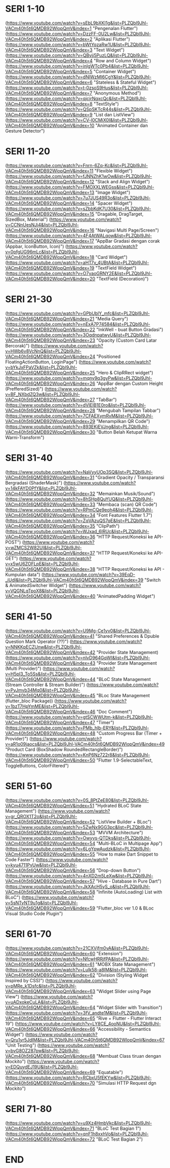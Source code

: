
# SERI 1-10
(https://www.youtube.com/watch?v=sEbL9bXKI1g&list=PLZQbl9Jhl-VACm40h5t6QMDB92WlopQmV&index=1 "Pengenalan Flutter")
(https://www.youtube.com/watch?v=DzzFF-0U2Lw&list=PLZQbl9Jhl-VACm40h5t6QMDB92WlopQmV&index=2 "Aplikasi Flutter")
(https://www.youtube.com/watch?v=bWtYqzaRw1U&list=PLZQbl9Jhl-VACm40h5t6QMDB92WlopQmV&index=3 "Text Widget")
(https://www.youtube.com/watch?v=QBvjj5PuzLQ&list=PLZQbl9Jhl-VACm40h5t6QMDB92WlopQmV&index=4 "Row and Column Widget")
(https://www.youtube.com/watch?v=inlgWTc0Pb4&list=PLZQbl9Jhl-VACm40h5t6QMDB92WlopQmV&index=5 "Container Widget")
(https://www.youtube.com/watch?v=dNlWzMI6CgY&list=PLZQbl9Jhl-VACm40h5t6QMDB92WlopQmV&index=6 "Stateless & Stateful Widget")
(https://www.youtube.com/watch?v=t-0zsoS9Hus&list=PLZQbl9Jhl-VACm40h5t6QMDB92WlopQmV&index=7 "Anonymous Method")
(https://www.youtube.com/watch?v=qjcjrNqxcQc&list=PLZQbl9Jhl-VACm40h5t6QMDB92WlopQmV&index=8 "TextStyle")
(https://www.youtube.com/watch?v=QSpSKTcR44s&list=PLZQbl9Jhl-VACm40h5t6QMDB92WlopQmV&index=9 "List dan ListView")
(https://www.youtube.com/watch?v=CV-l0CMiX0I&list=PLZQbl9Jhl-VACm40h5t6QMDB92WlopQmV&index=10 "Animated Container dan Gesture Detector")

# SERI 11-20
(https://www.youtube.com/watch?v=Fnrn-6Zq-Kc&list=PLZQbl9Jhl-VACm40h5t6QMDB92WlopQmV&index=11 "Flexible Widget")
(https://www.youtube.com/watch?v=fJNNZhK1wOw&list=PLZQbl9Jhl-VACm40h5t6QMDB92WlopQmV&index=12 "Stack and Align Widget")
(https://www.youtube.com/watch?v=FMOXXLWEGss&list=PLZQbl9Jhl-VACm40h5t6QMDB92WlopQmV&index=13 "Image Widget")
(https://www.youtube.com/watch?v=7u7JUS49R3o&list=PLZQbl9Jhl-VACm40h5t6QMDB92WlopQmV&index=14 "Spacer Widget")
(https://www.youtube.com/watch?v=sZbbKdK7U30&list=PLZQbl9Jhl-VACm40h5t6QMDB92WlopQmV&index=15 "Dragable, DragTarget, SizedBox, Material")
(https://www.youtube.com/watch?v=CCNnUesNJi4&list=PLZQbl9Jhl-VACm40h5t6QMDB92WlopQmV&index=16 "Navigasi Multi Page/Screen")
(https://www.youtube.com/watch?v=4F4AtWALqow&list=PLZQbl9Jhl-VACm40h5t6QMDB92WlopQmV&index=17 "AppBar Gradasi dengan corak (Appbar, IconButton, Icon)")
(https://www.youtube.com/watch?v=0pfgUG96mLc&list=PLZQbl9Jhl-VACm40h5t6QMDB92WlopQmV&index=18 "Card Widget")
(https://www.youtube.com/watch?v=aHT7v_4UBtA&list=PLZQbl9Jhl-VACm40h5t6QMDB92WlopQmV&index=19 "TextField Widget")
(https://www.youtube.com/watch?v=O7yaoGRNY2E&list=PLZQbl9Jhl-VACm40h5t6QMDB92WlopQmV&index=20 "TextField (Decoration)")

# SERI 21-30
(https://www.youtube.com/watch?v=GPbUblY_mfc&list=PLZQbl9Jhl-VACm40h5t6QMDB92WlopQmV&index=21 "Media Query")
(https://www.youtube.com/watch?v=nExA7P74584&list=PLZQbl9Jhl-VACm40h5t6QMDB92WlopQmV&index=22 "InkWell - buat Button Gradasi")
(https://www.youtube.com/watch?v=3OqdnpatwyU&list=PLZQbl9Jhl-VACm40h5t6QMDB92WlopQmV&index=23 "Opacity (Custom Card Latar Bercorak)")
(https://www.youtube.com/watch?v=HWb6v8VcNnQ&list=PLZQbl9Jhl-VACm40h5t6QMDB92WlopQmV&index=24 "Positioned FloatingActionButton, LoginPage")
(https://www.youtube.com/watch?v=bYkJxFPaVZk&list=PLZQbl9Jhl-VACm40h5t6QMDB92WlopQmV&index=25 "Hero & ClipRRect widget")
(https://www.youtube.com/watch?v=mqny9q3gyPw&list=PLZQbl9Jhl-VACm40h5t6QMDB92WlopQmV&index=26 "AppBar dengan Custom Height (PrefferedSized)")
(https://www.youtube.com/watch?v=BF_NXbdZQ3w&list=PLZQbl9Jhl-VACm40h5t6QMDB92WlopQmV&index=27 "TabBar")
(https://www.youtube.com/watch?v=dVIElB1E0ro&list=PLZQbl9Jhl-VACm40h5t6QMDB92WlopQmV&index=28 "Mengubah Tampilan Tabbar")
(https://www.youtube.com/watch?v=7CFAEXymRvM&list=PLZQbl9Jhl-VACm40h5t6QMDB92WlopQmV&index=29 "Menampilkan QR Code")
(https://www.youtube.com/watch?v=893EKjEVJng&list=PLZQbl9Jhl-VACm40h5t6QMDB92WlopQmV&index=30 "Button Belah Ketupat Warna Warni-Transform")

# SERI 31-40
(https://www.youtube.com/watch?v=NaVyyUOp3SQ&list=PLZQbl9Jhl-VACm40h5t6QMDB92WlopQmV&index=31 "Gradient Opacity / Transparansi Bergradasi (ShaderMask)")
(https://www.youtube.com/watch?v=14kFAYD0PfY&list=PLZQbl9Jhl-VACm40h5t6QMDB92WlopQmV&index=32 "Memainkan Musik/Sound")
(https://www.youtube.com/watch?v=8hSHp8QuYUQ&list=PLZQbl9Jhl-VACm40h5t6QMDB92WlopQmV&index=33 "Membaca (scan) QR Code")
(https://www.youtube.com/watch?v=RPmCQe9eoh4&list=PLZQbl9Jhl-VACm40h5t6QMDB92WlopQmV&index=34 "Font Features Flutter 1.7")
(https://www.youtube.com/watch?v=ZqVAzuQS7qE&list=PLZQbl9Jhl-VACm40h5t6QMDB92WlopQmV&index=35 "ClipPath")
(https://www.youtube.com/watch?v=WJxad_6IRUc&list=PLZQbl9Jhl-VACm40h5t6QMDB92WlopQmV&index=36 "HTTP Request/Koneksi ke API-POST")
(https://www.youtube.com/watch?v=wZMCS2W82UI&list=PLZQbl9Jhl-VACm40h5t6QMDB92WlopQmV&index=37 "HTTP Request/Koneksi ke API-GET")
(https://www.youtube.com/watch?v=x5wU6ZOFLpE&list=PLZQbl9Jhl-VACm40h5t6QMDB92WlopQmV&index=38 "HTTP Request/Koneksi ke API - Kumpulan data")
(https://www.youtube.com/watch?v=39EqD-_iUdI&list=PLZQbl9Jhl-VACm40h5t6QMDB92WlopQmV&index=39 "Switch & AnimatedSwitcher Widget")
(https://www.youtube.com/watch?v=VQGNLqTpoX8&list=PLZQbl9Jhl-VACm40h5t6QMDB92WlopQmV&index=40 "AnimatedPadding Widget")

# SERI 41-50
(https://www.youtube.com/watch?v=U9Mg-Ce1yv0&list=PLZQbl9Jhl-VACm40h5t6QMDB92WlopQmV&index=41 "Shared Preferences & Dpuble Question Mark Operator (??)")
(https://www.youtube.com/watch?v=NNKKpECZUnw&list=PLZQbl9Jhl-VACm40h5t6QMDB92WlopQmV&index=42 "Provider State Management)
(https://www.youtube.com/watch?v=nlvD964GqWI&list=PLZQbl9Jhl-VACm40h5t6QMDB92WlopQmV&index=43 "Provider State Management (Multi Provider)")
(https://www.youtube.com/watch?v=H5pI3_To5Ss&list=PLZQbl9Jhl-VACm40h5t6QMDB92WlopQmV&index=44 "BLoC State Management (Stream Controller & Stream Builder)")
(https://www.youtube.com/watch?v=PyJmvb34Mq0&list=PLZQbl9Jhl-VACm40h5t6QMDB92WlopQmV&index=45 "BLoc State Management (flutter_bloc Package))
(https://www.youtube.com/watch?v=1bzT7HpYmME&list=PLZQbl9Jhl-VACm40h5t6QMDB92WlopQmV&index=46 "Doc Comment")
(https://www.youtube.com/watch?v=gtSCWWUtm-k&list=PLZQbl9Jhl-VACm40h5t6QMDB92WlopQmV&index=47 "Timer")
(https://www.youtube.com/watch?v=PMb_hlb-ERY&list=PLZQbl9Jhl-VACm40h5t6QMDB92WlopQmV&index=48 "Custom Progress Bar (Timer + Provider)")
(https://www.youtube.com/watch?v=aR1o09jaocs&list=PLZQbl9Jhl-VACm40h5t6QMDB92WlopQmV&index=49 "Product Card (BoxShadow RoundedRectangleBorder)")
(https://www.youtube.com/watch?v=KnP6Nz722r8&list=PLZQbl9Jhl-VACm40h5t6QMDB92WlopQmV&index=50 "Flutter 1.9-SelectableText, ToggleButtons, ColorFiltered")

# SERI 51-60
(https://www.youtube.com/watch?v=0S_8PtZeE80&list=PLZQbl9Jhl-VACm40h5t6QMDB92WlopQmV&index=51 "Hydrated BLoC State Management")
(https://www.youtube.com/watch?v=gr_QROX1T2o&list=PLZQbl9Jhl-VACm40h5t6QMDB92WlopQmV&index=52 "ListView Builder + BLoc")
(https://www.youtube.com/watch?v=5ZwNx9GG3pc&list=PLZQbl9Jhl-VACm40h5t6QMDB92WlopQmV&index=53 "MVVM Architecture")
(https://www.youtube.com/watch?v=Owyvs-QTDks&list=PLZQbl9Jhl-VACm40h5t6QMDB92WlopQmV&index=54 "Multi-BLoC in Multipage App")
(https://www.youtube.com/watch?v=6LgYpwAudzk&list=PLZQbl9Jhl-VACm40h5t6QMDB92WlopQmV&index=55 "How to make Dart Snippet to Code Faster")
(https://www.youtube.com/watch?v=kyu4711PvUw&list=PLZQbl9Jhl-VACm40h5t6QMDB92WlopQmV&index=56 "Drop-down Button")
(https://www.youtube.com/watch?v=4nXD2m5LeXw&list=PLZQbl9Jhl-VACm40h5t6QMDB92WlopQmV&index=57 "Hive - Database in Pure Dart")
(https://www.youtube.com/watch?v=JkXAcH5yS_o&list=PLZQbl9Jhl-VACm40h5t6QMDB92WlopQmV&index=58 "Infinite (AutoLoading) List with BLoC")
(https://www.youtube.com/watch?v=5sNTyNT9u1g&list=PLZQbl9Jhl-VACm40h5t6QMDB92WlopQmV&index=59 "Flutter_bloc ver 1.0 & BLoc Visual Studio Code Plugin")

# SERI 61-70
(https://www.youtube.com/watch?v=21CXVjfm0vA&list=PLZQbl9Jhl-VACm40h5t6QMDB92WlopQmV&index=60 "Extension")
(https://www.youtube.com/watch?v=NfcwHRRjfPA&list=PLZQbl9Jhl-VACm40h5t6QMDB92WlopQmV&index=61 "MOBX State Management")
(https://www.youtube.com/watch?v=Lulk58-a8IM&list=PLZQbl9Jhl-VACm40h5t6QMDB92WlopQmV&index=62 "Division (Styling Widget Inspired by CSS)")
(https://www.youtube.com/watch?v=pMRe_k1Dsfc&list=PLZQbl9Jhl-VACm40h5t6QMDB92WlopQmV&index=63 "Widget Slider using Page View")
(https://www.youtube.com/watch?v=uADxokeCuLA&list=PLZQbl9Jhl-VACm40h5t6QMDB92WlopQmV&index=64 "Widget Slider with Transition")
(https://www.youtube.com/watch?v=3fV_andte1M&list=PLZQbl9Jhl-VACm40h5t6QMDB92WlopQmV&index=65 "Rive + Flutter - Flutter Interact 19")
(https://www.youtube.com/watch?v=LY8CE_4ooNU&list=PLZQbl9Jhl-VACm40h5t6QMDB92WlopQmV&index=66 "Accessibility - Semantics Widget")
(https://www.youtube.com/watch?v=Qru1yr5JdIM&list=PLZQbl9Jhl-VACm40h5t6QMDB92WlopQmV&index=67 "Unit Testing")
(https://www.youtube.com/watch?v=bvG8OZ287pw&list=PLZQbl9Jhl-VACm40h5t6QMDB92WlopQmV&index=68 "Membuat Class tiruan dengan Mockito")
(https://www.youtube.com/watch?v=EDQuydEJ19U&list=PLZQbl9Jhl-VACm40h5t6QMDB92WlopQmV&index=69 "Equatable")
(https://www.youtube.com/watch?v=RCbxU5fEKYw&list=PLZQbl9Jhl-VACm40h5t6QMDB92WlopQmV&index=70 "Simulasi HTTP Request dgn Mockito")

# SERI 71-80
(https://www.youtube.com/watch?v=u9Xz4HmbVkc&list=PLZQbl9Jhl-VACm40h5t6QMDB92WlopQmV&index=71 "BLoC Test Bagian 1")
(https://www.youtube.com/watch?v=qnF1h8xxhVo&list=PLZQbl9Jhl-VACm40h5t6QMDB92WlopQmV&index=72 "BLoC Test Bagian 2")


# END
